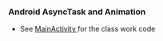 ### Android AsyncTask and Animation


* See [MainActivity ](https://github.com/MoranShalom/Tutorial18_Android_AsyncTask-and-Animation/blob/master/app/src/main/java/com/example/asynctaskandanimatio6/MainActivity.java)for the class work code
